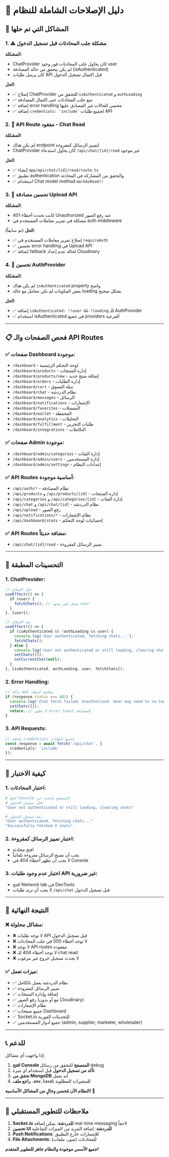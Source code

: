 # 🔧 دليل الإصلاحات الشاملة للنظام

## 🎯 المشاكل التي تم حلها

### 1. ⚠️ مشكلة جلب المحادثات قبل تسجيل الدخول

**المشكلة**:
- ChatProvider كان يحاول جلب المحادثات فور وجود user
- لم يكن يتحقق من حالة المصادقة (isAuthenticated)
- كان يرسل طلبات API قبل اكتمال تسجيل الدخول

**الحل**:
- ✅ إصلاح ChatProvider للتحقق من `isAuthenticated` و `authLoading`
- ✅ منع جلب المحادثات حتى اكتمال المصادقة
- ✅ إضافة error handling محسن للحالات غير المصادق عليها
- ✅ إضافة `credentials: 'include'` لجميع طلبات API

### 2. 🔗 API Route مفقود - Chat Read

**المشكلة**:
- لم يكن هناك endpoint لتمييز الرسائل كمقروءة
- ChatProvider كان يحاول استدعاء `/api/chat/[id]/read` غير موجود

**الحل**:
- ✅ إنشاء `app/api/chat/[id]/read/route.ts`
- ✅ تطبيق authentication والتحقق من المشاركة في المحادثة
- ✅ استخدام Chat model method `markAsRead()`

### 3. 🔐 تحسين مصادقة Upload API

**المشكلة**:
- كانت تحدث أخطاء 401 Unauthorized عند رفع الصور
- مشكلة في تمرير معاملات المستخدم في auth middleware

**الحل** (تم سابقاً):
- ✅ إصلاح تمرير معاملات المستخدم في `requireAuth`
- ✅ تحسين error handling في Upload API
- ✅ إضافة fallback لحالة عدم إعداد Cloudinary

### 4. 🔄 تحسين AuthProvider

**المشكلة**:
- لم يكن هناك `isAuthenticated` property واضح
- بعض المكونات لم تكن تتعامل مع حالة loading بشكل صحيح

**الحل**:
- ✅ إضافة `isAuthenticated: !!user && !loading` للـ AuthProvider
- ✅ استخدام isAuthenticated في جميع providers الفرعية

---

## 📋 فحص الصفحات والـ API Routes

### ✅ صفحات Dashboard موجودة:
- `/dashboard` - لوحة التحكم الرئيسية
- `/dashboard/products` - إدارة المنتجات
- `/dashboard/products/new` - إضافة منتج جديد
- `/dashboard/orders` - إدارة الطلبات
- `/dashboard/cart` - سلة التسوق
- `/dashboard/chat` - نظام الدردشة
- `/dashboard/messages` - الرسائل
- `/dashboard/notifications` - الإشعارات
- `/dashboard/favorites` - المفضلات
- `/dashboard/wallet` - المحفظة
- `/dashboard/analytics` - التحليلات
- `/dashboard/fulfillment` - طلبات التخزين
- `/dashboard/integrations` - التكاملات

### ✅ صفحات Admin موجودة:
- `/dashboard/admin/categories` - إدارة الفئات
- `/dashboard/admin/users` - إدارة المستخدمين
- `/dashboard/admin/settings` - إعدادات النظام

### ✅ API Routes أساسية موجودة:
- `/api/auth/*` - نظام المصادقة
- `/api/products` و `/api/products/[id]` - إدارة المنتجات
- `/api/categories` و `/api/categories/[id]` - إدارة الفئات
- `/api/chat` و `/api/chat/[id]` - نظام الدردشة
- `/api/upload` - رفع الصور
- `/api/notifications/*` - نظام الإشعارات
- `/api/dashboard/stats` - إحصائيات لوحة التحكم

### ✅ API Routes مضافة حديثاً:
- `/api/chat/[id]/read` - تمييز الرسائل كمقروءة

---

## 🔧 التحسينات المطبقة

### 1. ChatProvider:
```typescript
// قبل الإصلاح
useEffect(() => {
  if (user) {
    fetchChats(); // يعمل فور وجود user
  }
}, [user]);

// بعد الإصلاح
useEffect(() => {
  if (isAuthenticated && !authLoading && user) {
    console.log('User authenticated, fetching chats...');
    fetchChats();
  } else {
    console.log('User not authenticated or still loading, clearing chats');
    setChats([]);
    setCurrentChat(null);
  }
}, [isAuthenticated, authLoading, user, fetchChats]);
```

### 2. Error Handling:
```typescript
// معالجة أخطاء 401 بذكاء
if (response.status === 401) {
  console.log('Chat fetch failed: Unauthorized. User may need to re-login.');
  setChats([]);
  return; // لا تظهر error toast للمصادقة
}
```

### 3. API Requests:
```typescript
// إضافة credentials لجميع الطلبات
const response = await fetch('/api/chat', {
  credentials: 'include'
});
```

---

## 🧪 كيفية الاختبار

### 1. اختبار المحادثات:
```bash
# افتح Console المتصفح وابحث عن:
# قبل تسجيل الدخول:
"User not authenticated or still loading, clearing chats"

# بعد تسجيل الدخول:
"User authenticated, fetching chats..."
"Successfully fetched X chats"
```

### 2. اختبار تمييز الرسائل كمقروءة:
- افتح محادثة
- يجب أن تصبح الرسائل مقروءة تلقائياً
- لا يجب أن تظهر أخطاء 404 في Console

### 3. اختبار عدم وجود طلبات API غير ضرورية:
- افتح Network tab في DevTools
- لا يجب أن ترى طلبات `/api/chat` قبل تسجيل الدخول

---

## 🎯 النتيجة النهائية

### ❌ مشاكل محلولة:
- ❌ لا توجد طلبات API قبل تسجيل الدخول
- ❌ لا توجد أخطاء 500 في جلب المحادثات
- ❌ لا توجد API routes مفقودة
- ❌ لا توجد أخطاء 404 للـ chat read
- ❌ لا يحدث تسجيل خروج غير مرغوب

### ✅ ميزات تعمل:
- ✅ نظام الدردشة يعمل بالكامل
- ✅ تمييز الرسائل كمقروءة
- ✅ إضافة وإدارة المنتجات
- ✅ رفع الصور (مع أو بدون Cloudinary)
- ✅ نظام الإشعارات
- ✅ جميع صفحات Dashboard
- ✅ Socket.io للتحديثات الفورية
- ✅ جميع أدوار المستخدمين (admin, supplier, marketer, wholesaler)

---

## 📞 للدعم

إذا واجهت أي مشاكل:

1. **افتح Console المتصفح** للتحقق من رسائل debug
2. **تأكد من تسجيل الدخول** قبل استخدام أي ميزة
3. **تحقق من MongoDB** أنه يعمل
4. **راجع ملف `.env.local`** للمتغيرات المطلوبة

**النظام الآن مُحسن وخالٍ من المشاكل الأساسية! 🚀**

---

## 📝 ملاحظات للتطوير المستقبلي

1. **Socket.io للدردشة**: يمكن إضافة real-time messaging لاحقاً
2. **تحسين UI للدردشة**: إضافة المزيد من الميزات التفاعلية
3. **Push Notifications**: للإشعارات خارج التطبيق
4. **File Attachments**: للمحادثات (صور، ملفات)

**جميع الأسس موجودة والنظام جاهز للتطوير المتقدم!** 